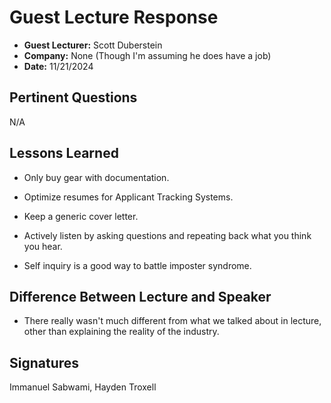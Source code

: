 # Guest Lecture Response
* **Guest Lecturer:** Scott Duberstein
* **Company:** None (Though I'm assuming he does have a job)
* **Date:** 11/21/2024

## Pertinent Questions
N/A

## Lessons Learned
* Only buy gear with documentation.

* Optimize resumes for Applicant Tracking Systems.

* Keep a generic cover letter.

* Actively listen by asking questions and repeating back what you think you hear.

* Self inquiry is a good way to battle imposter syndrome.

## Difference Between Lecture and Speaker
* There really wasn't much different from what we talked about in lecture, other than explaining the reality of the industry.

## Signatures
Immanuel Sabwami, Hayden Troxell
